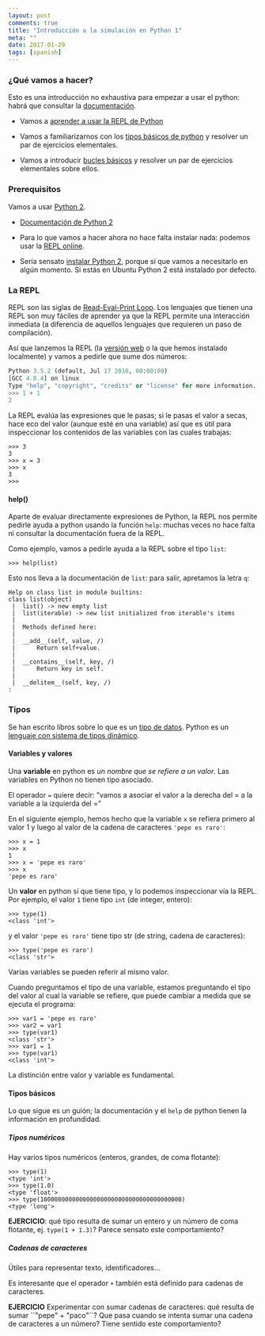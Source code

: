 ```yaml
---
layout: post
comments: true
title: "Introducción a la simulación en Python 1"
meta: ""
date: 2017-01-29
tags: [spanish]
---
```


### ¿Qué vamos a hacer?

Esto es una introducción no exhaustiva para empezar a usar el python: habrá que consultar la [documentación](https://docs.python.org/2/).

* Vamos a [aprender a usar la REPL de Python](#la-repl)

* Vamos a familiarizarnos con los [tipos básicos de python](#tipos) y resolver un par de ejercicios elementales.

* Vamos a introducir [bucles básicos](#bucles) y resolver un par de ejercicios elementales sobre ellos.


### Prerequisitos

Vamos a usar [Python 2](https://www.python.org/).

* [Documentación de Python 2](https://docs.python.org/2/)

* Para lo que vamos a hacer ahora no hace falta instalar nada: podemos usar la [REPL online](https://www.python.org/shell/).

* Sería sensato [instalar Python 2](https://www.python.org/downloads/), porque sí que vamos a necesitarlo en algún momento. Si estás en Ubuntu Python 2 está instalado por defecto.

### La REPL

REPL son las siglas de [Read-Eval-Print Loop](https://en.wikipedia.org/wiki/Read%E2%80%93eval%E2%80%93print_loop). Los lenguajes que tienen una REPL son muy fáciles de aprender ya que la REPL permite una interacción inmediata (a diferencia de aquellos lenguajes que requieren un paso de compilación).

Así que lanzemos la REPL (la [versión web](https://www.python.org/shell/) o la que hemos instalado localmente) y vamos a pedirle que sume dos números:

```python
Python 3.5.2 (default, Jul 17 2016, 00:00:00) 
[GCC 4.8.4] on linux
Type "help", "copyright", "credits" or "license" for more information.
>>> 1 + 1
2
```

La REPL evalúa las expresiones que le pasas; si le pasas el valor a secas, hace eco del valor (aunque esté en una variable) así que es útil para inspeccionar los contenidos de las variables con las cuales trabajas:

```
>>> 3
3
>>> x = 3
>>> x
3
>>> 
```

#### help()

Aparte de evaluar directamente expresiones de Python, la REPL nos permite pedirle ayuda a python usando la función  ```help```: muchas veces no hace falta ni consultar la documentación fuera de la REPL.

Como ejemplo, vamos a pedirle ayuda a la REPL sobre el tipo ```list```:

```
>>> help(list)
```

Esto nos lleva a la documentación de ```list```: para salir, apretamos la letra ```q```:

```
Help on class list in module builtins:
class list(object)
 |  list() -> new empty list
 |  list(iterable) -> new list initialized from iterable's items
 |  
 |  Methods defined here:
 |  
 |  __add__(self, value, /)
 |      Return self+value.
 |  
 |  __contains__(self, key, /)
 |      Return key in self.
 |  
 |  __delitem__(self, key, /)
:
```

### Tipos

Se han escrito libros sobre lo que es un [tipo de datos](https://en.wikipedia.org/wiki/Data_type). Python es un [lenguaje con sistema de tipos dinámico](https://en.wikipedia.org/wiki/Type_system#DYNAMIC).

#### Variables y valores

Una **variable** en python es *un nombre que se refiere a un valor*. Las variables en Python no tienen tipo asociado.

El operador ```=``` quiere decir: "vamos a asociar el valor a la derecha del = a la variable a la izquierda del ="

En el siguiente ejemplo, hemos hecho que la variable ```x``` se refiera primero al valor 1 y luego al valor de la cadena de caracteres ```'pepe es raro'```:

```
>>> x = 1
>>> x
1
>>> x = 'pepe es raro'
>>> x
'pepe es raro'
```

Un **valor** en python sí que tiene tipo, y lo podemos inspeccionar vía la REPL. Por ejemplo, el valor ```1``` tiene tipo ```int``` (de integer, entero):

```
>>> type(1)
<class 'int'>
```

y el valor ```'pepe es raro'``` tiene tipo str (de string, cadena de caracteres):

```
>>> type('pepe es raro')
<class 'str'>
```

Varias variables se pueden referir al mismo valor.

Cuando preguntamos el tipo de una variable, estamos preguntando el tipo del valor al cual la variable se refiere, que puede cambiar a medida que se ejecuta el programa:

```
>>> var1 = 'pepe es raro'
>>> var2 = var1
>>> type(var1)
<class 'str'>
>>> var1 = 1
>>> type(var1)
<class 'int'>
```
La distinción entre valor y variable es fundamental.

#### Tipos básicos

Lo que sigue es un guión; la documentación y el ```help``` de python tienen la información en profundidad.

##### Tipos numéricos

Hay varios tipos numéricos (enteros, grandes, de coma flotante):

```
>>> type(1)
<type 'int'>
>>> type(1.0)
<type 'float'>
>>> type(1000000000000000000000000000000000000000)
<type 'long'>
```

**EJERCICIO**: qué tipo resulta de sumar un entero y un número de coma flotante, ej. ```type(1 + 1.3)```? Parece sensato este comportamiento?

##### Cadenas de caracteres

Útiles para representar texto, identificadores...

Es interesante que el operador ```+``` también está definido para cadenas de caracteres.

**EJERCICIO** Experimentar con sumar cadenas de caracteres: qué resulta de sumar `´"pepe" + "paco"``? Que pasa cuando se intenta sumar una cadena de caracteres a un número? Tiene sentido este comportamiento?









